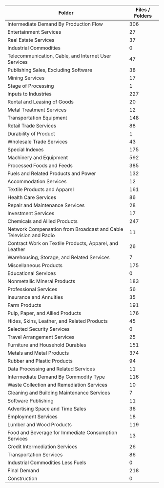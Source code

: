 | Folder                                                             |   Files / Folders |
|--------------------------------------------------------------------|-------------------|
| Intermediate Demand By Production Flow                             |               306 |
| Entertainment Services                                             |                27 |
| Real Estate Services                                               |                37 |
| Industrial Commodities                                             |                 0 |
| Telecommunication, Cable, and Internet User Services               |                47 |
| Publishing Sales, Excluding Software                               |                38 |
| Mining Services                                                    |                17 |
| Stage of Processing                                                |                 1 |
| Inputs to Industries                                               |               227 |
| Rental and Leasing of Goods                                        |                20 |
| Metal Treatment Services                                           |                12 |
| Transportation Equipment                                           |               148 |
| Retail Trade Services                                              |                88 |
| Durability of Product                                              |                 1 |
| Wholesale Trade Services                                           |                43 |
| Special Indexes                                                    |               175 |
| Machinery and Equipment                                            |               592 |
| Processed Foods and Feeds                                          |               385 |
| Fuels and Related Products and Power                               |               132 |
| Accommodation Services                                             |                12 |
| Textile Products and Apparel                                       |               161 |
| Health Care Services                                               |                86 |
| Repair and Maintenance Services                                    |                28 |
| Investment Services                                                |                17 |
| Chemicals and Allied Products                                      |               247 |
| Network Compensation from Broadcast and Cable Television and Radio |                11 |
| Contract Work on Textile Products, Apparel, and Leather            |                26 |
| Warehousing, Storage, and Related Services                         |                 7 |
| Miscellaneous Products                                             |               175 |
| Educational Services                                               |                 0 |
| Nonmetallic Mineral Products                                       |               183 |
| Professional Services                                              |                56 |
| Insurance and Annuities                                            |                35 |
| Farm Products                                                      |               191 |
| Pulp, Paper, and Allied Products                                   |               176 |
| Hides, Skins, Leather, and Related Products                        |                45 |
| Selected Security Services                                         |                 0 |
| Travel Arrangement Services                                        |                25 |
| Furniture and Household Durables                                   |               151 |
| Metals and Metal Products                                          |               374 |
| Rubber and Plastic Products                                        |                94 |
| Data Processing and Related Services                               |                11 |
| Intermediate Demand By Commodity Type                              |               116 |
| Waste Collection and Remediation Services                          |                10 |
| Cleaning and Building Maintenance Services                         |                 7 |
| Software Publishing                                                |                11 |
| Advertising Space and Time Sales                                   |                36 |
| Employment Services                                                |                18 |
| Lumber and Wood Products                                           |               119 |
| Food and Beverage for Immediate Consumption Services               |                13 |
| Credit Intermediation Services                                     |                26 |
| Transportation Services                                            |                86 |
| Industrial Commodities Less Fuels                                  |                 0 |
| Final Demand                                                       |               218 |
| Construction                                                       |                 0 |